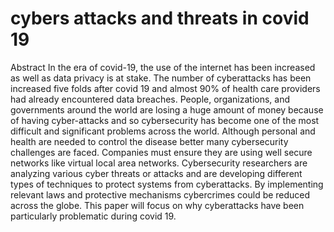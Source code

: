 # cybers attacks and threats in covid 19
Abstract
In the era of covid-19, the use of the internet has been increased as well as data privacy is at stake. 
The number of cyberattacks has been increased five folds after covid 19 and almost 90% of health care providers had already encountered data breaches.
People, organizations, and governments around the world are losing a huge amount of money because of having cyber-attacks and so cybersecurity has become one of the most difficult and significant problems across the world. 
Although personal and health are needed to control the disease better many cybersecurity challenges are faced. Companies must ensure they are using well secure networks like virtual local area networks. 
Cybersecurity researchers are analyzing various cyber threats or attacks and are developing different types of techniques to protect systems from cyberattacks. 
By implementing relevant laws and protective mechanisms cybercrimes could be reduced across the globe. This paper will focus on why cyberattacks have been particularly problematic during covid 19.
